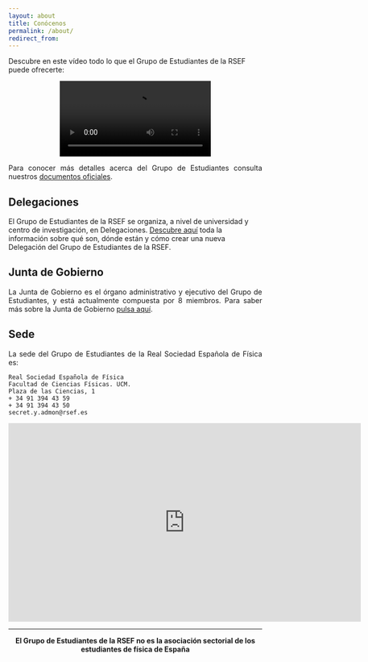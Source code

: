 ```yaml
---
layout: about
title: Conócenos
permalink: /about/
redirect_from:
---
```


<!-- <img class="materialboxed" data-caption="Foto de todos los participantes en el ICPS 2019 en Colonia, por Stefano Ugliano" width="100%" src="{{ site.url }}/img/about/ICPS2019_Group_Photo_Stefano_Ugliano.jpg"> -->

Descubre en este vídeo todo lo que el Grupo de Estudiantes de la RSEF puede ofrecerte:

<center>
  <video class="responsive-video" controls>
  <source src="https://www.youtube.com/embed/B327Xucbb30?rel=0" frameborder="0" allow="accelerometer; autoplay; clipboard-write; encrypted-media; gyroscope; picture-in-picture" allowfullscreen>
  </video>
</center>

<!-- <p style="text-align: justify">
El Grupo de Estudiantes (GdeE) de la Real Sociedad Española de Física (RSEF) (en redes sociales, Estudiantes RSEF) fue fundado en octubre de 2018. Busca reunir a todos los estudiantes de física de España, proporcionarles nuevas oportunidades a nivel nacional e internacional y ayudar a mejorar la divulgación de la física y su enseñanza. El Grupo de Estudiantes es, además, National Committee Spain en la International Association of Physics Students (IAPS), la mayor organización de estudiantes de física del mundo.
</p>

<!-- <center><iframe width="560" height="315" src="https://www.youtube.com/embed/LNLHu74EysY?rel=0" frameborder="0" allow="autoplay; encrypted-media" allowfullscreen></iframe></center> -->

<p style="text-align: justify">
  Para conocer más detalles acerca del Grupo de Estudiantes consulta nuestros <a href="/documentos/">documentos oficiales</a>.
</p>

<!-- ## Principales objetivos

<p style='text-align: justify;'>
  En líneas generales, los principales objetivos del Grupo de Estudiantes de la RSEF son:
</p>

1. <p style='text-align: justify;'>Representar a los estudiantes de ciencias físicas en España a nivel nacional e internacional.</p>
2. <p style='text-align: justify;'>Gestionar su membresía en la International Association of Physics Students como National Committee Spain.</p>
3. <p style='text-align: justify;'>Ofrecer al alumnado de física en España oportunidades extracurriculares con las que complementar los currículos oficiales universitarios, así como promover la participación en dichas actividades.</p>
4. <p style='text-align: justify;'>Fomentar el debate sobre la enseñanza de la física en todos los niveles y actuar como puente entre asesores especializados y organismos competentes sobre la materia.</p>
5. <p style='text-align: justify;'>Participar en la constitución de comisiones científicas de ámbito universitario y estatal así como en las representaciones españolas en instituciones y comisiones científicas internacionales de ámbito estudiantil.</p>
6. <p style='text-align: justify;'>Asesorar y colaborar con el mundo empresarial en cuestiones relacionadas con la física y su enseñanza, así como con sus salidas profesionales y con la adquisición de aquellas habilidades necesarias para triunfar en el mundo empresarial.</p>
7. <p style='text-align: justify;'>Contribuir a la educación científica y tecnológica de la sociedad, promoviendo actividades de divulgación y difusión de la física.</p> -->

## Delegaciones

El Grupo de Estudiantes de la RSEF se organiza, a nivel de universidad y centro de investigación, en Delegaciones. <a href="/delegaciones/">Descubre aquí</a> toda la información sobre qué son, dónde están y cómo crear una nueva Delegación del Grupo de Estudiantes de la RSEF.

## Junta de Gobierno

<p style='text-align: justify;'>La Junta de Gobierno es el órgano administrativo y ejecutivo del Grupo de Estudiantes, y está actualmente compuesta por 8 miembros. Para saber más sobre la Junta de Gobierno <a href="/junta-de-gobierno/">pulsa aquí</a>.</p>

## Sede

<p style='text-align: justify;'>La sede del Grupo de Estudiantes de la Real Sociedad Española de Física es:</p>

    Real Sociedad Española de Física
    Facultad de Ciencias Físicas. UCM.
    Plaza de las Ciencias, 1
    + 34 91 394 43 59
    + 34 91 394 43 50
    secret.y.admon@rsef.es

<center><iframe src="https://www.google.com/maps/embed?pb=!1m18!1m12!1m3!1d3036.1078590675947!2d-3.727661185464087!3d40.45074966149526!2m3!1f0!2f0!3f0!3m2!1i1024!2i768!4f13.1!3m3!1m2!1s0xd422834e467381f%3A0x9da4036f8b5422a6!2sReal%20Sociedad%20Espa%C3%B1ola%20de%20F%C3%ADsica!5e0!3m2!1ses!2ses!4v1625919406632!5m2!1ses!2ses" width="700" height="394" style="border:0;" allowfullscreen="" loading="lazy"></iframe></center>

---

<center><strong>El Grupo de Estudiantes de la RSEF no es la asociación sectorial de los estudiantes de física de España</strong></center>
